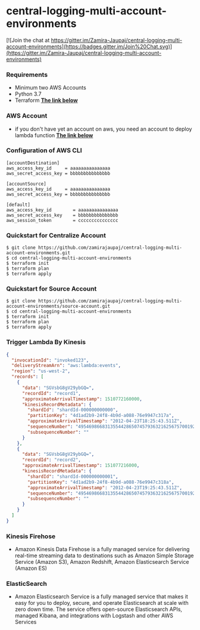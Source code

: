# central-logging-multi-account-environments

[![Join the chat at https://gitter.im/Zamira-Jaupaj/central-logging-multi-account-environments](https://badges.gitter.im/Join%20Chat.svg)](https://gitter.im/Zamira-Jaupaj/central-logging-multi-account-environments)

### Requirements  
* Minimum two AWS Accounts
* Python 3.7
* Terraform 
**[The link below](https://learn.hashicorp.com/terraform/getting-started/install.html)**

### AWS Account 
* if you don't have yet an account on aws, you need an account to deploy lambda function
**[The link below](https://aws.amazon.com/account/)**

### Configuration of AWS CLI

```
[accountDestination]
aws_access_key_id     = aaaaaaaaaaaaaaa
aws_secret_access_key = bbbbbbbbbbbbbbb

[accountSource]
aws_access_key_id     = aaaaaaaaaaaaaaa
aws_secret_access_key = bbbbbbbbbbbbbbb

[default]
aws_access_key_id        = aaaaaaaaaaaaaaa
aws_secret_access_key    = bbbbbbbbbbbbbbb
aws_session_token        = ccccccccccccccc

```
### Quickstart for Centralize Account

```
$ git clone https://github.com/zamirajaupaj/central-logging-multi-account-environments.git
$ cd central-logging-multi-account-environments
$ terraform init
$ terraform plan
$ terraform apply 

```

### Quickstart for Source Account

```
$ git clone https://github.com/zamirajaupaj/central-logging-multi-account-environments/source-account.git
$ cd central-logging-multi-account-environments
$ terraform init
$ terraform plan
$ terraform apply 

```

### Trigger Lambda By Kinesis
```JSON
{
  "invocationId": "invoked123",
  "deliveryStreamArn": "aws:lambda:events",
  "region": "us-west-2",
  "records": [
    {
      "data": "SGVsbG8gV29ybGQ=",
      "recordId": "record1",
      "approximateArrivalTimestamp": 1510772160000,
      "kinesisRecordMetadata": {
        "shardId": "shardId-000000000000",
        "partitionKey": "4d1ad2b9-24f8-4b9d-a088-76e9947c317a",
        "approximateArrivalTimestamp": "2012-04-23T18:25:43.511Z",
        "sequenceNumber": "49546986683135544286507457936321625675700192471156785154",
        "subsequenceNumber": ""
      }
    },
    {
      "data": "SGVsbG8gV29ybGQ=",
      "recordId": "record2",
      "approximateArrivalTimestamp": 151077216000,
      "kinesisRecordMetadata": {
        "shardId": "shardId-000000000001",
        "partitionKey": "4d1ad2b9-24f8-4b9d-a088-76e9947c318a",
        "approximateArrivalTimestamp": "2012-04-23T19:25:43.511Z",
        "sequenceNumber": "49546986683135544286507457936321625675700192471156785155",
        "subsequenceNumber": ""
      }
    }
  ]
}
```

### Kinesis Firehose
- Amazon Kinesis Data Firehose is a fully managed service for delivering real-time streaming data to destinations such as Amazon Simple Storage Service (Amazon S3), Amazon Redshift, Amazon Elasticsearch Service (Amazon ES)
### ElasticSearch 
- Amazon Elasticsearch Service is a fully managed service that makes it easy for you to deploy, secure, and operate Elasticsearch at scale with zero down time. The service offers open-source Elasticsearch APIs, managed Kibana, and integrations with Logstash and other AWS Services

